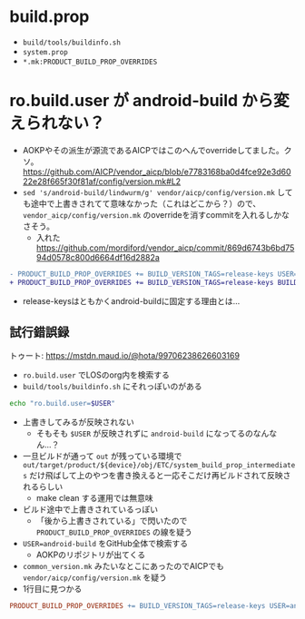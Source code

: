 <!-- TITLE: build.prop -->
<!-- SUBTITLE: ア -->

# build.prop

- `build/tools/buildinfo.sh`
- `system.prop`
- `*.mk:PRODUCT_BUILD_PROP_OVERRIDES`

# ro.build.user が android-build から変えられない？

- AOKPやその派生が源流であるAICPではこのへんでoverrideしてました。クソ。  https://github.com/AICP/vendor_aicp/blob/e7783168ba0d4fce92e3d6022e28f665f30f81af/config/version.mk#L2
- `sed 's/android-build/lindwurm/g' vendor/aicp/config/version.mk` しても途中で上書きされてて意味なかった（これはどこから？）ので、`vendor_aicp/config/version.mk` のoverrideを消すcommitを入れるしかなさそう。
	- 入れた https://github.com/mordiford/vendor_aicp/commit/869d6743b6bd7594d0578c800d6664df16d2882a

```diff
- PRODUCT_BUILD_PROP_OVERRIDES += BUILD_VERSION_TAGS=release-keys USER=android-build BUILD_UTC_DATE=$(shell date +"%s")
+ PRODUCT_BUILD_PROP_OVERRIDES += BUILD_VERSION_TAGS=release-keys BUILD_UTC_DATE=$(shell date +"%s")
```

- release-keysはともかくandroid-buildに固定する理由とは…

## 試行錯誤録

トゥート: https://mstdn.maud.io/@hota/99706238626603169


- `ro.build.user` でLOSのorg内を検索する
- `build/tools/buildinfo.sh` にそれっぽいのがある

```sh
echo "ro.build.user=$USER"
```

- 上書きしてみるが反映されない
	- そもそも `$USER` が反映されずに `android-build` になってるのなんなん…？
- 一旦ビルドが通って `out` が残っている環境で `out/target/product/${device}/obj/ETC/system_build_prop_intermediates` だけ飛ばして上のやつを書き換えると一応そこだけ再ビルドされて反映されるらしい
	- make clean する運用では無意味
- ビルド途中で上書きされているっぽい
	- 「後から上書きされている」で閃いたので `PRODUCT_BUILD_PROP_OVERRIDES` の線を疑う
- `USER=android-build` をGitHub全体で検索する
	- AOKPのリポジトリが出てくる
- `common_version.mk` みたいなとこにあったのでAICPでも `vendor/aicp/config/version.mk` を疑う
- 1行目に見つかる

```mk
PRODUCT_BUILD_PROP_OVERRIDES += BUILD_VERSION_TAGS=release-keys USER=android-build BUILD_UTC_DATE=$(shell date +"%s")
```